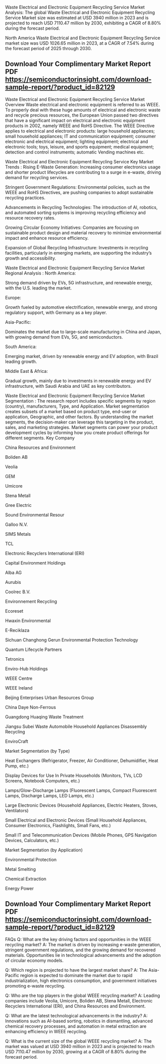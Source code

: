 Waste Electrical and Electronic Equipment Recycling Service Market Analysis:
The global Waste Electrical and Electronic Equipment Recycling Service Market size was estimated at USD 3940 million in 2023 and is projected to reach USD 7110.47 million by 2030, exhibiting a CAGR of 8.80% during the forecast period.

North America Waste Electrical and Electronic Equipment Recycling Service market size was USD 1026.65 million in 2023, at a CAGR of 7.54% during the forecast period of 2025 through 2030.

## Download Your Complimentary Market  Report PDF https://semiconductorinsight.com/download-sample-report/?product_id=82129 


Waste Electrical and Electronic Equipment Recycling Service Market Overview
Waste electrical and electronic equipment is referred to as WEEE. To properly deal with these huge amounts of electrical and electronic waste and recycle precious resources, the European Union passed two directives that have a significant impact on electrical and electronic equipment products in 2002, namely WEEE and RoHS Directive. The WEEE Directive applies to electrical and electronic products: large household appliances; small household appliances; IT and communication equipment; consumer electronic and electrical equipment; lighting equipment; electrical and electronic tools; toys, leisure, and sports equipment; medical equipment; detection and control instruments; automatic Vending machines etc.

Waste Electrical and Electronic Equipment Recycling Service Key Market Trends  :
Rising E-Waste Generation: Increasing consumer electronics usage and shorter product lifecycles are contributing to a surge in e-waste, driving demand for recycling services.

Stringent Government Regulations: Environmental policies, such as the WEEE and RoHS Directives, are pushing companies to adopt sustainable recycling practices.

Advancements in Recycling Technologies: The introduction of AI, robotics, and automated sorting systems is improving recycling efficiency and resource recovery rates.

Growing Circular Economy Initiatives: Companies are focusing on sustainable product design and material recovery to minimize environmental impact and enhance resource efficiency.

Expansion of Global Recycling Infrastructure: Investments in recycling facilities, particularly in emerging markets, are supporting the industry’s growth and accessibility.

Waste Electrical and Electronic Equipment Recycling Service Market Regional Analysis :
North America:

Strong demand driven by EVs, 5G infrastructure, and renewable energy, with the U.S. leading the market.

Europe:

Growth fueled by automotive electrification, renewable energy, and strong regulatory support, with Germany as a key player.

Asia-Pacific:

Dominates the market due to large-scale manufacturing in China and Japan, with growing demand from EVs, 5G, and semiconductors.

South America:

Emerging market, driven by renewable energy and EV adoption, with Brazil leading growth.

Middle East & Africa:

Gradual growth, mainly due to investments in renewable energy and EV infrastructure, with Saudi Arabia and UAE as key contributors.

Waste Electrical and Electronic Equipment Recycling Service Market Segmentation :
The research report includes specific segments by region (country), manufacturers, Type, and Application. Market segmentation creates subsets of a market based on product type, end-user or application, Geographic, and other factors. By understanding the market segments, the decision-maker can leverage this targeting in the product, sales, and marketing strategies. Market segments can power your product development cycles by informing how you create product offerings for different segments.
Key Company

China Resources and Environment

Boliden AB

Veolia

GEM

Umicore

Stena Metall

Gree Electric

Sound Environmental Resour

Galloo N.V.

SIMS Metals

TCL

Electronic Recyclers International (ERI)

Capital Environment Holdings

Alba AG

Aurubis

Coolrec B.V.

Environnement Recycling

Ecoreset

Hwaxin Environmental

E-Reciklaza

Sichuan Changhong Gerun Environmental Protection Technology

Quantum Lifecycle Partners

Tetronics

Enviro-Hub Holdings

WEEE Centre

WEEE Ireland

Beijing Enterprises Urban Resources Group

China Daye Non-Ferrous

Guangdong Huaqing Waste Treatment

Jiangsu Subei Waste Automobile Household Appliances Disassembly Recycling

EnviroCraft

Market Segmentation (by Type)

Heat Exchangers (Refrigerator, Freezer, Air Conditioner, Dehumidifier, Heat Pump, etc.)

Display Devices for Use In Private Households (Monitors, TVs, LCD Screens, Notebook Computers, etc.)

Lamps/Glow-Discharge Lamps (Fluorescent Lamps, Compact Fluorescent Lamps, Discharge Lamps, LED Lamps, etc.)

Large Electronic Devices (Household Appliances, Electric Heaters, Stoves, Ventilators)

Small Electrical and Electronic Devices (Small Household Appliances, Consumer Electronics, Flashlights, Small Fans, etc.)

Small IT and Telecommunication Devices (Mobile Phones, GPS Navigation Devices, Calculators, etc.)

Market Segmentation (by Application)

Environmental Protection

Metal Smelting

Chemical Extraction

Energy Power


## Download Your Complimentary Market  Report PDF https://semiconductorinsight.com/download-sample-report/?product_id=82129 

FAQs
Q: What are the key driving factors and opportunities in the WEEE recycling market?
A: The market is driven by increasing e-waste generation, stringent government regulations, and the growing demand for recovered materials. Opportunities lie in technological advancements and the adoption of circular economy models.


Q: Which region is projected to have the largest market share?
A: The Asia-Pacific region is expected to dominate the market due to rapid industrialization, high electronics consumption, and government initiatives promoting e-waste recycling.


Q: Who are the top players in the global WEEE recycling market?
A: Leading companies include Veolia, Umicore, Boliden AB, Stena Metall, Electronic Recyclers International (ERI), and China Resources and Environment.


Q: What are the latest technological advancements in the industry?
A: Innovations such as AI-based sorting, robotics in dismantling, advanced chemical recovery processes, and automation in metal extraction are enhancing efficiency in WEEE recycling.


Q: What is the current size of the global WEEE recycling market?
A: The market was valued at USD 3940 million in 2023 and is projected to reach USD 7110.47 million by 2030, growing at a CAGR of 8.80% during the forecast period.

